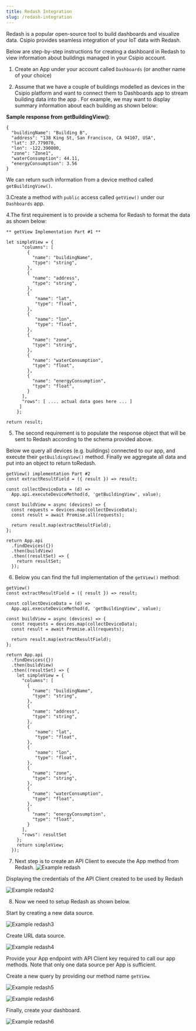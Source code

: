 ```yaml
---
title: Redash Integration
slug: /redash-integration
---
```


Redash is a popular open-source tool to build dashboards and visualize data. Csipio provides seamless integration of your IoT data with Redash.

Below are step-by-step instructions for creating a dashboard in Redash to view information about buildings managed in your Csipio account.

1. Create an App under your account called `Dashboards` (or another name of your choice)

2. Assume that we have a couple of buildings modelled as devices in the Csipio platform and want to connect them to Dashboards app to stream building data into the app . For example, we may want to display summary information about each building as shown below:

**Sample response from getBuildingView()**:
```
{
  "buildingName": "Building B",
  "address": "138 King St, San Francisco, CA 94107, USA",
  "lat": 37.779070,
  "lon": -122.390800,
  "zone": "Zone1",
  "waterConsumption": 44.11,
  "energyConsumption": 3.56
}
```

We can return such information from a device method called `getBuildingView()`.

3.Create a method with `public` access called `getView()` under our `Dashboards` app.

4.The first requirement is to provide a schema for Redash to format the data as shown below:

```
** getView Implementation Part #1 **

let simpleView = {
      "columns": [
        {
          "name": "buildingName",
          "type": "string",
        },
        {
          "name": "address",
          "type": "string",
        },
        {
           "name": "lat",
           "type": "float",
        },
        {
           "name": "lon",
           "type": "float",
        },
        {
          "name": "zone",
          "type": "string",
        },
        {
          "name": "waterConsumption",
          "type": "float",
        },
        {
          "name": "energyConsumption",
          "type": "float",
        }
      ],
      "rows": [ .... actual data goes here ... ]
     ]   
    };

return result;
```

5. The second requirement is to populate the response object that will be sent to Redash according to the schema provided above.

Below we query all devices (e.g. buildings) connected to our app, and execute their `getBuildingView()` method. Finally we aggregate all data and put into an object to return toRedash.

```
getView() implementation Part #2
const extractResultField = ({ result }) => result;

const collectDeviceData = (d) =>
  App.api.executeDeviceMethod(d, 'getBuildingView', value);

const buildView = async (devices) => {
  const requests = devices.map(collectDeviceData);
  const result = await Promise.all(requests);
  
  return result.map(extractResultField);
};

return App.api
  .findDevices({})
  .then(buildView)
  .then((resultSet) => {
    return resultSet;   
  });
```

6. Below you can find the full implementation of the `getView()` method:

```
getView()
const extractResultField = ({ result }) => result;

const collectDeviceData = (d) =>
  App.api.executeDeviceMethod(d, 'getBuildingView', value);

const buildView = async (devices) => {
  const requests = devices.map(collectDeviceData);
  const result = await Promise.all(requests);

  return result.map(extractResultField);
};

return App.api
  .findDevices({})
  .then(buildView)
  .then((resultSet) => {
    let simpleView = {
      "columns": [
        {
          "name": "buildingName",
          "type": "string",
        },
        {
          "name": "address",
          "type": "string",
        },
        {
           "name": "lat",
           "type": "float",
        },
        {
           "name": "lon",
           "type": "float",
        },
        {
          "name": "zone",
          "type": "string",
        },
        {
          "name": "waterConsumption",
          "type": "float",
        },
        {
          "name": "energyConsumption",
          "type": "float",
        }
      ],
      "rows": resultSet
    };
    return simpleView;
  });
```

7. Next step is to create an API Client to execute the App method from Redash.
![Example redash](./assets/redashapp.png)

Displaying the credentials of the API Client created to be used by Redash

![Example redash2](./assets/redashapp2.png)

8. Now we need to setup Redash as shown below.

Start by creating a new data source.

![Example redash3](./assets/redashapp3.png)

Create URL data source.

![Example redash4](./assets/redashapp4.png)

Provide your App endpoint with API Client key required to call our app methods. Note that only one data source per App is sufficient.

Create a new query by providing our method name `getView`.

![Example redash5](./assets/redashapp5.png)

![Example redash6](./assets/redashapp6.png)

Finally, create your dashboard.

![Example redash6](./assets/redashapp7.png)